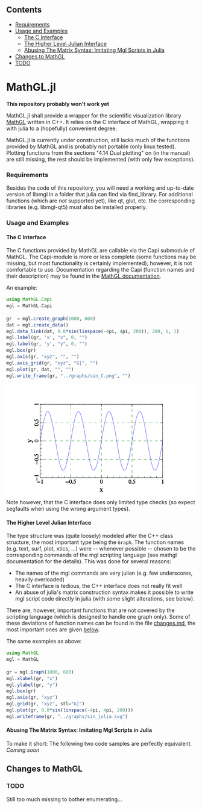 <!--- This file is autogenerated to contain a toc -->

## Contents

- [Requirements ](#requirements)
- [Usage and Examples ](#usage-and-examples)
    - [The C Interface ](#the-c-interface)
    - [The Higher Level Julian Interface ](#the-higher-level-julian-interface)
    - [Abusing The Matrix Syntax: Imitating Mgl Scripts in Julia ](#abusing-the-matrix-syntax-imitating-mgl-scripts-in-julia)
- [Changes to MathGL](#changes-to-mathgl)
- [TODO](#todo)

<!-- end toc -->

# MathGL.jl
**This repository probably won't work yet**

MathGL.jl shall provide a wrapper for the scientific visualization library
[MathGL](http://mathgl.sourceforge.net) written in C++.
It relies on the C interface of MathGL, wrapping it with julia to
a (hopefully) convenient degree.

MathGL.jl is currently under construction, still lacks much of the
functions provided by MathGL and is probably not portable (only linux
tested). Plotting functions from the sections "4.14 Dual plotting" on (in the manual)
are still missing, the rest should be implemented (with only few
exceptions).

### Requirements 
Besides the code of this repository, you will need a working and up-to-date
version of libmgl in a folder that julia can find via find\_library. For
additional functions (which are *not* supported yet), like qt, glut, etc.
the corresponding libraries (e.g. libmgl-qt5) must also be installed
properly.


### Usage and Examples 
#### The C Interface 
The C functions provided by MathGL are callable via the Capi submodule of
MathGL. The Capi-module is more or less complete (some functions may be
missing, but most functionality is certainly implemented); however,
it is not comfortable to use. Documentation regarding the Capi (function
names and their description) may be found in the 
[MathGL documentation](http://mathgl.sourceforge.net/doc_en/Main.html).

An example: 
```julia
using MathGL.Capi
mgl = MathGL.Capi

gr  = mgl.create_graph(1000, 600)
dat = mgl.create_data()
mgl.data_link(dat, 0.8*sin(linspace(-4pi, 4pi, 200)), 200, 1, 1)
mgl.label(gr, 'x', "x", 0, "")
mgl.label(gr, 'y', "y", 0, "")
mgl.box(gr)
mgl.axis(gr, "xyz", "", "")
mgl.axis_grid(gr, "xyz", "G|", "")
mgl.plot(gr, dat, "", "")
mgl.write_frame(gr, "../graphs/sin_C.png", "")
```
![sin_C example](/graphs/sin_C.png?raw=true)
Note however, that the C interface does only limited type checks (so
expect segfaults when using the wrong argument types).

#### The Higher Level Julian Interface 
The type structure was (quite loosely) modeled after the C++ class
structure, the most important type being the `Graph`.  The
function names (e.g. text, surf, plot, xtics, ...) were -- whenever
possible -- chosen to be the corresponding commands of the mgl scripting
language (see mathgl documentation for the details). This was done for
several reasons:
    
* The names of the mgl commands are very julian (e.g. few underscores,
  heavily overloaded)
* The C interface is tedious, the C++ interface does not really
  fit well
* An abuse of julia's matrix construction syntax makes it possible to
  write mgl script code directly in julia (with some slight
  alterations, see below).

There are, however, important functions that are not covered by the
scripting language (which is designed to handle one graph only).
Some of these deviations of function names can be found in the file
[changes.md](/changes.md), the most important ones are given
[below](#changes-to-mathgl).

The same examples as above:
```julia
using MathGL
mgl = MathGL

gr = mgl.Graph(1000, 600)
mgl.xlabel(gr, "x")
mgl.ylabel(gr, "y")
mgl.box(gr)
mgl.axis(gr, "xyz")
mgl.grid(gr, "xyz", stl="G|")
mgl.plot(gr, 0.8*sin(linspace(-4pi, 4pi, 200)))
mgl.writeframe(gr, "../graphs/sin_julia.svg")
```
#### Abusing The Matrix Syntax: Imitating Mgl Scripts in Julia 
To make it short: The following two code samples are perfectly equivalent.
*Coming soon*

## Changes to MathGL

### TODO

Still too much missing to bother enumerating...

